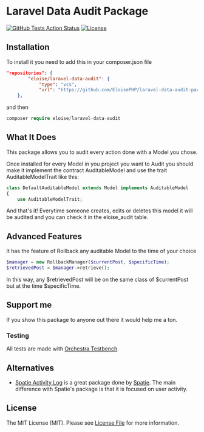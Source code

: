 # Laravel Data Audit Package

[![GitHub Tests Action Status](https://img.shields.io/github/actions/workflow/status/spatie/laravel-permission/run-tests-L8.yml?branch=main&label=Tests)]()
[![License](https://poser.pugx.org/orchestra/testbench/license)](https://packagist.org/packages/orchestra/testbench)


## Installation
To install it you need to add this in your composer.json file

```json
"repositories": {
        "eloise/laravel-data-audit": {        
            "type": "vcs",
            "url": "https://github.com/EloisePHP/laravel-data-audit-package"}
    },
```

and then 
```php
composer require eloise/laravel-data-audit
```


## What It Does
This package allows you to audit every action done with a Model you chose.

Once installed for every Model in you project you want to Audit you should make it implement the contract AuditableModel and use the trait AuditableModelTrait like this:

```php
class DefaultAuditableModel extends Model implements AuditableModel
{
    use AuditableModelTrait;
```

And that's it! Everytime someone creates, edits or deletes this model it will be audited and you can check it in the eloise_audit table.

## Advanced Features

It has the feature of Rollback any auditable Model to the time of your choice

```php
$manager = new RollbackManager($currentPost, $specificTime);
$retrievedPost = $manager->retrieve();
```

In this way, any $retrievedPost will be on the same class of $currentPost but at the time $specificTime.

## Support me

If you show this package to anyone out there it would help me a ton.

### Testing
All tests are made with [Orchestra Testbench](https://packages.tools/testbench).

## Alternatives

- [Spatie Activity Log](https://github.com/spatie/laravel-activitylog) is a great package done by [Spatie](https://spatie.be). The main difference with Spatie's package is that it is focused on user activity.

## License

The MIT License (MIT). Please see [License File](LICENSE.md) for more information.